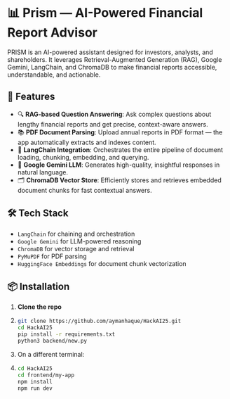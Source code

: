 # 📊 Prism — AI-Powered Financial Report Advisor

PRISM is an AI-powered assistant designed for investors, analysts, and shareholders. It leverages Retrieval-Augmented Generation (RAG), Google Gemini, LangChain, and ChromaDB to make financial reports accessible, understandable, and actionable.

## 🚀 Features

- 🔍 **RAG-based Question Answering**: Ask complex questions about lengthy financial reports and get precise, context-aware answers.
- 📚 **PDF Document Parsing**: Upload annual reports in PDF format — the app automatically extracts and indexes content.
- 🧠 **LangChain Integration**: Orchestrates the entire pipeline of document loading, chunking, embedding, and querying.
- 🤖 **Google Gemini LLM**: Generates high-quality, insightful responses in natural language.
- 🗂️ **ChromaDB Vector Store**: Efficiently stores and retrieves embedded document chunks for fast contextual answers.

## 🛠️ Tech Stack

- `LangChain` for chaining and orchestration
- `Google Gemini` for LLM-powered reasoning
- `ChromaDB` for vector storage and retrieval
- `PyMuPDF` for PDF parsing
- `HuggingFace Embeddings` for document chunk vectorization

## 📦 Installation

1. **Clone the repo**
2. ```bash
   git clone https://github.com/aymanhaque/HackAI25.git
   cd HackAI25
   pip install -r requirements.txt
   python3 backend/new.py
3. On a different terminal:
4. ```bash
   cd HackAI25
   cd frontend/my-app
   npm install
   npm run dev
